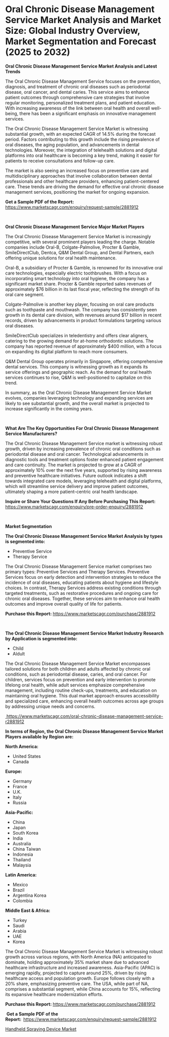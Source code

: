 <p><h1>Oral Chronic Disease Management Service Market Analysis and Market Size: Global Industry Overview, Market Segmentation and Forecast (2025 to 2032)</h1></p><p><strong>Oral Chronic Disease Management Service Market Analysis and Latest Trends</strong></p>
<p><p>The Oral Chronic Disease Management Service focuses on the prevention, diagnosis, and treatment of chronic oral diseases such as periodontal disease, oral cancer, and dental caries. This service aims to enhance patient outcomes through comprehensive care strategies that involve regular monitoring, personalized treatment plans, and patient education. With increasing awareness of the link between oral health and overall well-being, there has been a significant emphasis on innovative management services.</p><p>The Oral Chronic Disease Management Service Market is witnessing substantial growth, with an expected CAGR of 14.5% during the forecast period. Factors contributing to this growth include the rising prevalence of oral diseases, the aging population, and advancements in dental technologies. Moreover, the integration of telehealth solutions and digital platforms into oral healthcare is becoming a key trend, making it easier for patients to receive consultations and follow-up care.</p><p>The market is also seeing an increased focus on preventive care and multidisciplinary approaches that involve collaboration between dental professionals and other healthcare providers, enhancing patient-centered care. These trends are driving the demand for effective oral chronic disease management services, positioning the market for ongoing expansion.</p></p>
<p><strong>Get a Sample PDF of the Report:&nbsp;</strong> <a href="https://www.marketscagr.com/enquiry/request-sample/2881912?utm_campaign=3127&utm_medium=2&utm_source=Github&utm_content=ia&utm_term=12032025&utm_id=oral-chronic-disease-management-service">https://www.marketscagr.com/enquiry/request-sample/2881912</a></p>
<p>&nbsp;</p>
<p><strong>Oral Chronic Disease Management Service Major Market Players</strong></p>
<p><p>The Oral Chronic Disease Management Service Market is increasingly competitive, with several prominent players leading the charge. Notable companies include Oral-B, Colgate-Palmolive, Procter & Gamble, SmileDirectClub, Dentca, Q&M Dental Group, and Dental Partners, each offering unique solutions for oral health maintenance.</p><p>Oral-B, a subsidiary of Procter & Gamble, is renowned for its innovative oral care technologies, especially electric toothbrushes. With a focus on incorporating smart technology into oral hygiene, the company has a significant market share. Procter & Gamble reported sales revenues of approximately $76 billion in its last fiscal year, reflecting the strength of its oral care segment.</p><p>Colgate-Palmolive is another key player, focusing on oral care products such as toothpaste and mouthwash. The company has consistently seen growth in its dental care division, with revenues around $17 billion in recent records, driven by advancements in product formulations targeting various oral diseases.</p><p>SmileDirectClub specializes in teledentistry and offers clear aligners, catering to the growing demand for at-home orthodontic solutions. The company has reported revenue of approximately $400 million, with a focus on expanding its digital platform to reach more consumers.</p><p>Q&M Dental Group operates primarily in Singapore, offering comprehensive dental services. This company is witnessing growth as it expands its service offerings and geographic reach. As the demand for oral health services continues to rise, Q&M is well-positioned to capitalize on this trend.</p><p>In summary, as the Oral Chronic Disease Management Service Market evolves, companies leveraging technology and expanding services are likely to see substantial growth, and the overall market is projected to increase significantly in the coming years.</p></p>
<p>&nbsp;</p>
<p><strong>What Are The Key Opportunities For Oral Chronic Disease Management Service Manufacturers?</strong></p>
<p><p>The Oral Chronic Disease Management Service market is witnessing robust growth, driven by increasing prevalence of chronic oral conditions such as periodontal disease and oral cancer. Technological advancements in diagnostic tools and treatment options foster enhanced patient engagement and care continuity. The market is projected to grow at a CAGR of approximately 10% over the next five years, supported by rising awareness and preventive healthcare initiatives. Future outlook indicates a shift towards integrated care models, leveraging telehealth and digital platforms, which will streamline service delivery and improve patient outcomes, ultimately shaping a more patient-centric oral health landscape.</p></p>
<p><strong>Inquire or Share Your Questions If Any Before Purchasing This Report:</strong> <a href="https://www.marketscagr.com/enquiry/pre-order-enquiry/2881912?utm_campaign=3127&utm_medium=2&utm_source=Github&utm_content=ia&utm_term=12032025&utm_id=oral-chronic-disease-management-service">https://www.marketscagr.com/enquiry/pre-order-enquiry/2881912</a></p>
<p>&nbsp;</p>
<p><strong>Market Segmentation</strong></p>
<p><strong>The Oral Chronic Disease Management Service Market Analysis by types is segmented into:</strong></p>
<p><ul><li>Preventive Service</li><li>Therapy Service</li></ul></p>
<p><p>The Oral Chronic Disease Management Service market comprises two primary types: Preventive Services and Therapy Services. Preventive Services focus on early detection and intervention strategies to reduce the incidence of oral diseases, educating patients about hygiene and lifestyle choices. In contrast, Therapy Services address existing conditions through targeted treatments, such as restorative procedures and ongoing care for chronic oral diseases. Together, these services aim to enhance oral health outcomes and improve overall quality of life for patients.</p></p>
<p><strong>Purchase this Report:&nbsp;</strong><a href="https://www.marketscagr.com/purchase/2881912?utm_campaign=3127&utm_medium=2&utm_source=Github&utm_content=ia&utm_term=12032025&utm_id=oral-chronic-disease-management-service">https://www.marketscagr.com/purchase/2881912</a></p>
<p>&nbsp;</p>
<p><strong>The Oral Chronic Disease Management Service Market Industry Research by Application is segmented into:</strong></p>
<p><ul><li>Child</li><li>Aldult</li></ul></p>
<p><p>The Oral Chronic Disease Management Service Market encompasses tailored solutions for both children and adults affected by chronic oral conditions, such as periodontal disease, caries, and oral cancer. For children, services focus on prevention and early intervention to promote lifelong oral health, while adult services emphasize comprehensive management, including routine check-ups, treatments, and education on maintaining oral hygiene. This dual market approach ensures accessibility and specialized care, enhancing overall health outcomes across age groups by addressing unique needs and concerns.</p></p>
<p><a href="https://www.marketscagr.com/oral-chronic-disease-management-service-r2881912?utm_campaign=3127&utm_medium=2&utm_source=Github&utm_content=ia&utm_term=12032025&utm_id=oral-chronic-disease-management-service">&nbsp;https://www.marketscagr.com/oral-chronic-disease-management-service-r2881912</a></p>
<p><strong>In terms of Region, the Oral Chronic Disease Management Service Market Players available by Region are:</strong></p>
<p>
    <p> <strong> North America: </strong>
        <ul>
            <li>United States</li>
            <li>Canada</li>
        </ul>
        </p> 
    <p> <strong> Europe: </strong>
        <ul>
            <li>Germany</li>
            <li>France</li>
            <li>U.K.</li>
            <li>Italy</li>
            <li>Russia</li>
        </ul>
        </p> 
    <p> <strong> Asia-Pacific: </strong>
        <ul>
            <li>China</li>
            <li>Japan</li>
            <li>South Korea</li>
            <li>India</li>
            <li>Australia</li>
            <li>China Taiwan</li>
            <li>Indonesia</li>
            <li>Thailand</li>
            <li>Malaysia</li>
        </ul>
        </p> 
    <p> <strong> Latin America: </strong>
        <ul>
            <li>Mexico</li>
            <li>Brazil</li>
            <li>Argentina Korea</li>
            <li>Colombia</li>
        </ul>
        </p> 
    <p> <strong> Middle East & Africa: </strong>
        <ul>
            <li>Turkey</li>
            <li>Saudi</li>
            <li>Arabia</li>
            <li>UAE</li>
            <li>Korea</li>
        </ul>
    </p>
    </p>
<p><p>The Oral Chronic Disease Management Service Market is witnessing robust growth across various regions, with North America (NA) anticipated to dominate, holding approximately 35% market share due to advanced healthcare infrastructure and increased awareness. Asia-Pacific (APAC) is emerging rapidly, projected to capture around 25%, driven by rising healthcare access and population growth. Europe follows closely with a 20% share, emphasizing preventive care. The USA, while part of NA, comprises a substantial segment, while China accounts for 15%, reflecting its expansive healthcare modernization efforts.</p></p>
<p><strong>Purchase this Report: </strong><a href="https://www.marketscagr.com/purchase/2881912?utm_campaign=3127&utm_medium=2&utm_source=Github&utm_content=ia&utm_term=12032025&utm_id=oral-chronic-disease-management-service">https://www.marketscagr.com/purchase/2881912</a></p>
<p>&nbsp;<strong>Get a Sample PDF of the Report:&nbsp;&nbsp;</strong><a href="https://www.marketscagr.com/enquiry/request-sample/2881912?utm_campaign=3127&utm_medium=2&utm_source=Github&utm_content=ia&utm_term=12032025&utm_id=oral-chronic-disease-management-service">https://www.marketscagr.com/enquiry/request-sample/2881912</a></p>
<p><strong></strong></p>
<p><p><a href="https://github.com/genayziben/Market-Research-Report-List-1/blob/main/handheld-spraying-device-market.md?utm_campaign=3127&utm_medium=2&utm_source=Github&utm_content=ia&utm_term=12032025&utm_id=oral-chronic-disease-management-service">Handheld Spraying Device Market</a></p></p>